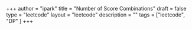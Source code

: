 +++
author = "ipark"
title = "Number of Score Combinations"
draft =  false
type = "leetcode"
layout = "leetcode"
description = ""
tags = ["leetcode", "DP"
]
+++
<script src="https://gist.github.com/ipark-CS/fcf79d1a9b7e054065c320868126e14e.js"></script>
